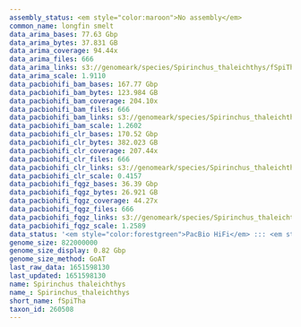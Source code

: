 ```yaml
---
assembly_status: <em style="color:maroon">No assembly</em>
common_name: longfin smelt
data_arima_bases: 77.63 Gbp
data_arima_bytes: 37.831 GB
data_arima_coverage: 94.44x
data_arima_files: 666
data_arima_links: s3://genomeark/species/Spirinchus_thaleichthys/fSpiTha1/genomic_data/arima/<br>
data_arima_scale: 1.9110
data_pacbiohifi_bam_bases: 167.77 Gbp
data_pacbiohifi_bam_bytes: 123.984 GB
data_pacbiohifi_bam_coverage: 204.10x
data_pacbiohifi_bam_files: 666
data_pacbiohifi_bam_links: s3://genomeark/species/Spirinchus_thaleichthys/fSpiTha1/genomic_data/pacbio_hifi/<br>
data_pacbiohifi_bam_scale: 1.2602
data_pacbiohifi_clr_bases: 170.52 Gbp
data_pacbiohifi_clr_bytes: 382.023 GB
data_pacbiohifi_clr_coverage: 207.44x
data_pacbiohifi_clr_files: 666
data_pacbiohifi_clr_links: s3://genomeark/species/Spirinchus_thaleichthys/fSpiTha1/genomic_data/pacbio_hifi/<br>
data_pacbiohifi_clr_scale: 0.4157
data_pacbiohifi_fqgz_bases: 36.39 Gbp
data_pacbiohifi_fqgz_bytes: 26.921 GB
data_pacbiohifi_fqgz_coverage: 44.27x
data_pacbiohifi_fqgz_files: 666
data_pacbiohifi_fqgz_links: s3://genomeark/species/Spirinchus_thaleichthys/fSpiTha1/genomic_data/pacbio_hifi/<br>
data_pacbiohifi_fqgz_scale: 1.2589
data_status: '<em style="color:forestgreen">PacBio HiFi</em> ::: <em style="color:forestgreen">Arima</em>'
genome_size: 822000000
genome_size_display: 0.82 Gbp
genome_size_method: GoAT
last_raw_data: 1651598130
last_updated: 1651598130
name: Spirinchus thaleichthys
name_: Spirinchus_thaleichthys
short_name: fSpiTha
taxon_id: 260508
---
```

